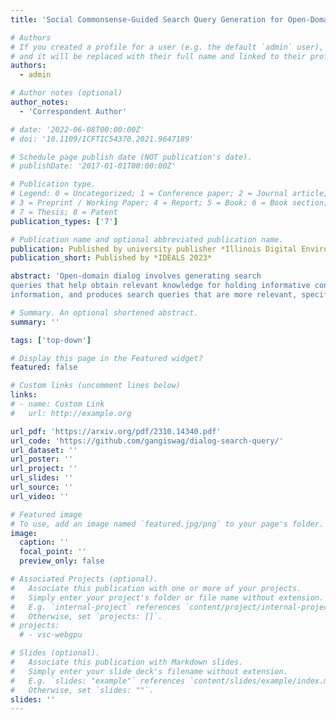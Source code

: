 ```yaml
---
title: 'Social Commonsense-Guided Search Query Generation for Open-Domain Knowledge-Powered Conversations'

# Authors
# If you created a profile for a user (e.g. the default `admin` user), write the username (folder name) here
# and it will be replaced with their full name and linked to their profile.
authors:
  - admin

# Author notes (optional)
author_notes:
  - 'Correspondent Author'

# date: '2022-06-08T00:00:00Z'
# doi: '10.1109/ICFTIC54370.2021.9647189'

# Schedule page publish date (NOT publication's date).
# publishDate: '2017-01-01T00:00:00Z'

# Publication type.
# Legend: 0 = Uncategorized; 1 = Conference paper; 2 = Journal article;
# 3 = Preprint / Working Paper; 4 = Report; 5 = Book; 6 = Book section;
# 7 = Thesis; 8 = Patent
publication_types: ['7']

# Publication name and optional abbreviated publication name.
publication: Published by university publisher *Illinois Digital Environment for Access to Learning and Scholarship*
publication_short: Published by *IDEALS 2023*

abstract: 'Open-domain dialog involves generating search
queries that help obtain relevant knowledge for holding informative conversations. However, it can be challenging to determine what information to retrieve when the user is passive and does not express a clear need or request. To tackle this issue, we present a novel approach that focuses on generating internet search queries that are guided by social commonsense. Specifically, we leverage a commonsense dialog system to establish connections related to the conversation topic, which subsequently guides our query generation. Our proposed framework addresses passive user interactions by integrating topic tracking, commonsense response generation and instructiondriven query generation. Through extensive evaluations, we show that our approach1 overcomes limitations of existing query generation techniques that rely solely on explicit dialog
information, and produces search queries that are more relevant, specific, and compelling, ultimately resulting in more engaging responses.'

# Summary. An optional shortened abstract.
summary: ''

tags: ['top-down']

# Display this page in the Featured widget?
featured: false

# Custom links (uncomment lines below)
links:
# - name: Custom Link
#   url: http://example.org

url_pdf: 'https://arxiv.org/pdf/2310.14340.pdf'
url_code: 'https://github.com/gangiswag/dialog-search-query/' 
url_dataset: ''
url_poster: ''
url_project: ''
url_slides: ''
url_source: ''
url_video: ''

# Featured image
# To use, add an image named `featured.jpg/png` to your page's folder.
image:
  caption: ''
  focal_point: ''
  preview_only: false

# Associated Projects (optional).
#   Associate this publication with one or more of your projects.
#   Simply enter your project's folder or file name without extension.
#   E.g. `internal-project` references `content/project/internal-project/index.md`.
#   Otherwise, set `projects: []`.
# projects:
  # - vsc-webgpu

# Slides (optional).
#   Associate this publication with Markdown slides.
#   Simply enter your slide deck's filename without extension.
#   E.g. `slides: "example"` references `content/slides/example/index.md`.
#   Otherwise, set `slides: ""`.
slides: ''
---
```


